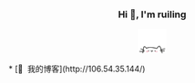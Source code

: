 <h3 align="center">Hi 👋, I'm ruiling</h3>
    <p align="center">
          <img src="cat.webp" width="50"/>
    </p>
* [🎈&nbsp;&nbsp;我的博客](http://106.54.35.144/)
